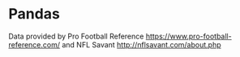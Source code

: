 # Pandas
Data provided by Pro Football Reference https://www.pro-football-reference.com/ and NFL Savant http://nflsavant.com/about.php
